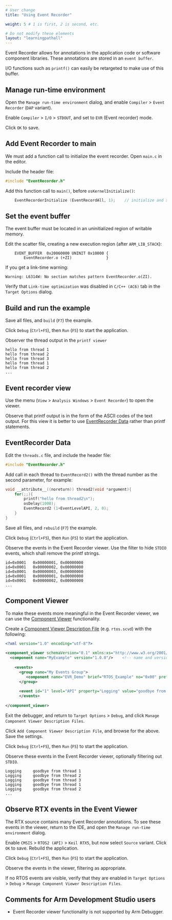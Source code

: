 ```yaml
---
# User change
title: "Using Event Recorder"

weight: 5 # 1 is first, 2 is second, etc.

# Do not modify these elements
layout: "learningpathall"
---
```

Event Recorder allows for annotations in the application code or software component libraries. These annotations are stored in an `event buffer`.

I/O functions such as `printf()` can easily be retargeted to make use of this buffer.

## Manage run-time environment

Open the `Manage run-time environment` dialog, and enable `Compiler` > `Event Recorder` (`DAP` variant).

Enable `Compiler` > `I/O` > `STDOUT`, and set to `EVR` (Event recorder) mode.

Click `OK` to save.

## Add Event Recorder to main

We must add a function call to initialize the event recorder. Open `main.c` in the editor.

Include the header file:
```C
#include "EventRecorder.h"
```
Add this function call to `main()`, before `osKernelInitialize()`:
```C
	EventRecorderInitialize (EventRecordAll, 1);	// initialize and start Event Recorder
```
## Set the event buffer

The event buffer must be located in an uninitialized region of writable memory.

Edit the scatter file, creating a new execution region (after `ARM_LIB_STACK`):
```text
	EVENT_BUFFER  0x20060000 UNINIT 0x10000 {
		EventRecorder.o (+ZI)               }
```
If you get a link-time warning:
```text
Warning: L6314W: No section matches pattern EventRecorder.o(ZI).
```
Verify that `Link-time optimization` was disabled in `C/C++ (AC6)` tab in the `Target Options` dialog.

## Build and run the example

Save all files, and `build` (`F7`) the example.

Click `Debug` (`Ctrl+F5`), then `Run` (`F5`) to start the application.

Observer the thread output in the `printf viewer`
```
hello from thread 1
hello from thread 2
hello from thread 3
hello from thread 1
hello from thread 2
...
```
## Event recorder view

Use the menu (`View` > `Analysis Windows` > `Event Recorder`) to open the viewer.

Observe that printf output is in the form of the ASCII codes of the text output. For this view it is better to use [EventRecorder Data](https://www.keil.com/pack/doc/compiler/EventRecorder/html/group__EventRecorder__Data.html) rather than printf statements.

## EventRecorder Data

Edit the `threads.c` file, and include the header file:
```C
#include "EventRecorder.h"
```
Add call in each thread to `EventRecord2()` with the thread number as the second parameter, for example:
```C
void __attribute__((noreturn)) thread2(void *argument){
	for(;;){
		printf("hello from thread2\n");
		osDelay(1000);
		EventRecord2 (1+EventLevelAPI, 2, 0);
	}
}
```
Save all files, and `rebuild` (`F7`) the example.

Click `Debug` (`Ctrl+F5`), then `Run` (`F5`) to start the application.

Observe the events in the Event Recorder viewer. Use the filter to hide `STDIO` events, which shall remove the printf strings.
```text
id=0x0001	0x00000001, 0x00000000
id=0x0001	0x00000002, 0x00000000
id=0x0001	0x00000003, 0x00000000
id=0x0001	0x00000001, 0x00000000
id=0x0001	0x00000002, 0x00000000
...
```
## Component Viewer

To make these events more meaningful in the Event Recorder viewer, we can use the [Component Viewer](https://www.keil.com/pack/doc/compiler/EventRecorder/html/cv_use.html) functionality.

Create a [Component Viewer Description File](https://www.keil.com/pack/doc/compiler/EventRecorder/html/SCVD_Format.html) (e.g. `rtos.scvd`) with the following:
```xml
<?xml version="1.0" encoding="utf-8"?>
 
<component_viewer schemaVersion="0.1" xmlns:xs="http://www.w3.org/2001/XMLSchema-instance" xs:noNamespaceSchemaLocation="Component_Viewer.xsd">
  <component name="MyExample" version="1.0.0"/>    <!-- name and version of the component  -->
 
    <events>
      <group name="My Events Group">
         <component name="EVR_Demo" brief="RTOS_Example" no="0x00" prefix="EvrNetMM_" info="Demo"/>
      </group>  
 
      <event id="1" level="API" property="Logging" value="goodbye from thread %d[val1]" info="Example output"  />
	  </events>
 
</component_viewer>
```
Exit the debugger, and return to `Target Options` > `Debug`, and click `Manage Component Viewer Description Files`.

Click `Add Component Viewer Description File`, and browse for the above. Save the settings.

Click `Debug` (`Ctrl+F5`), then `Run` (`F5`) to start the application.

Observe these events in the Event Recorder viewer, optionally filtering out `STDIO`.
```text
Logging		goodbye from thread 1
Logging		goodbye from thread 2
Logging		goodbye from thread 3
Logging		goodbye from thread 1
Logging		goodbye from thread 2
...
```
## Observe RTX events in the Event Viewer

The RTX source contains many Event Recorder annotations. To see these events in the viewer, return to the IDE, and open the `Manage run-time environment` dialog.

Enable `CMSIS` > `RTOS2 (API)` > `Keil RTX5`, but now select `Source` variant. Click `OK` to save. Rebuild the application.

Click `Debug` (`Ctrl+F5`), then `Run` (`F5`) to start the application.

Observe the events in the viewer, filtering as appropriate.

If no RTOS events are visible, verify that they are enabled in `Target Options` > `Debug` > `Manage Component Viewer Description Files`.

## Comments for Arm Development Studio users
* Event Recorder viewer functionality is not supported by Arm Debugger.
